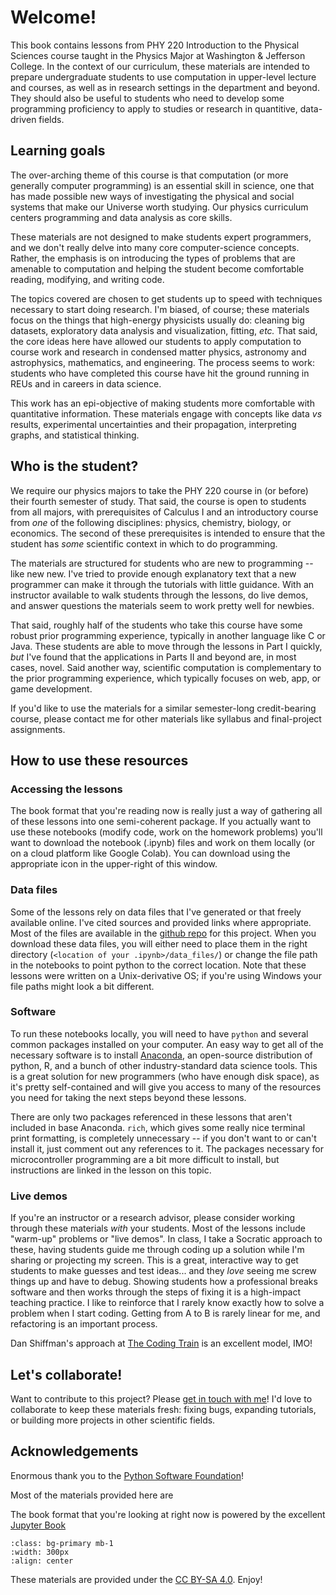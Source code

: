 # Welcome!

This book contains lessons from PHY 220 Introduction to the Physical Sciences course taught in the Physics Major at Washington & Jefferson College.  In the context of our curriculum, these materials are intended to prepare undergraduate students to use computation in upper-level lecture and courses, as well as in research settings in the department and beyond.  They should also be useful to students who need to develop some programming proficiency to apply to studies or research in quantitive, data-driven fields.

## Learning goals

The over-arching theme of this course is that computation (or more generally computer programming) is an essential skill in science, one that has made possible new ways of investigating the physical and social systems that make our Universe worth studying. Our physics curriculum centers programming and data analysis as core skills.

These materials are not designed to make students expert programmers, and we don't really delve into many core computer-science concepts.  Rather, the emphasis is on introducing the types of problems that are amenable to computation and helping the student become comfortable reading, modifying, and writing code.  

The topics covered are chosen to get students up to speed with techniques necessary to start doing research.  I'm biased, of course; these materials focus on the things that high-energy physicists usually do: cleaning big datasets, exploratory data analysis and visualization, fitting, *etc.*  That said, the core ideas here have allowed our students to apply computation to course work and research in condensed matter physics, astronomy and astrophysics, mathematics, and engineering.  The process seems to work: students who have completed this course have hit the ground running in REUs and in careers in data science.

This work has an epi-objective of making students more comfortable with quantitative information.  These materials engage with concepts like data *vs* results, experimental uncertainties and their propagation, interpreting graphs, and statistical thinking.

## Who is the student?

We require our physics majors to take the PHY 220 course in (or before) their fourth semester of study.  That said, the course is open to students from all majors, with prerequisites of Calculus I and an introductory course from *one* of the following disciplines: physics, chemistry, biology, or economics.  The second of these prerequisites is intended to ensure that the student has *some* scientific context in which to do programming.

The materials are structured for students who are new to programming -- like new new.  I've tried to provide enough explanatory text that a new programmer can make it through the tutorials with little guidance.  With an instructor available to walk students through the lessons, do live demos, and answer questions the materials seem to work pretty well for newbies.

That said, roughly half of the students who take this course have some robust prior programming experience, typically in another language like C or Java.  These students are able to move through the lessons in Part I quickly, *but* I've found that the applications in Parts II and beyond are, in most cases, novel.  Said another way, scientific computation is complementary to the prior programming experience, which typically focuses on web, app, or game development.

If you'd like to use the materials for a similar semester-long credit-bearing course, please contact me for other materials like syllabus and final-project assignments.

## How to use these resources

### Accessing the lessons

The book format that you're reading now is really just a way of gathering all of these lessons into one semi-coherent package.  If you actually want to use these notebooks (modify code, work on the homework problems) you'll want to download the notebook (.ipynb) files and work on them locally (or on a cloud platform like Google Colab).  You can download using the appropriate icon in the upper-right of this window.

### Data files

Some of the lessons rely on data files that I've generated or that freely available online.  I've cited sources and provided links where appropriate.  Most of the files are available in the [github repo](https://github.com/mmccracken0137/scicomp_book/tree/main/chapters_ipynb/data_files) for this project.  When you download these data files, you will either need to place them in the right directory (`<location of your .ipynb>/data_files/`) or change the file path in the notebooks to point python to the correct location.  Note that these lessons were written on a Unix-derivative OS; if you're using Windows your file paths might look a bit different.

### Software

To run these notebooks locally, you will need to have `python` and several common packages installed on your computer.  An easy way to get all of the necessary software is to install [Anaconda](https://www.anaconda.com/), an open-source distribution of python, R, and a bunch of other industry-standard data science tools.  This is a great solution for new programmers (who have enough disk space), as it's pretty self-contained and will give you access to many of the resources you need for taking the next steps beyond these lessons.

There are only two packages referenced in these lessons that aren't included in base Anaconda.  `rich`, which gives some really nice terminal print formatting, is completely unnecessary -- if you don't want to or can't install it, just comment out any references to it.  The packages necessary for microcontroller programming are a bit more difficult to install, but instructions are linked in the lesson on this topic.

### Live demos

If you're an instructor or a research advisor, please consider working through these materials *with* your students.  Most of the lessons include "warm-up" problems or "live demos".  In class, I take a Socratic approach to these, having students guide me through coding up a solution while I'm sharing or projecting my screen.  This is a great, interactive way to get students to make guesses and test ideas... and they *love* seeing me screw things up and have to debug.  Showing students how a professional breaks software and then works through the steps of fixing it is a high-impact teaching practice.  I like to reinforce that I rarely know exactly how to solve a problem when I start coding.  Getting from A to B is rarely linear for me, and refactoring is an important process.

Dan Shiffman's approach at [The Coding Train](https://thecodingtrain.com/) is an excellent model, IMO!

## Let's collaborate!

Want to contribute to this project?  Please [get in touch with me](mailto:mmccracken@washjeff.edu)!  I'd love to collaborate to keep these materials fresh: fixing bugs, expanding tutorials, or building more projects in other scientific fields.

## Acknowledgements

Enormous thank you to the [Python Software Foundation](https://www.python.org)!

Most of the materials provided here are

The book format that you're looking at right now is powered by the excellent [Jupyter Book](https://jupyterbook.org/en/stable/intro.html)

```{image} logo.png
:class: bg-primary mb-1
:width: 300px
:align: center
```

These materials are provided under the [CC BY-SA 4.0](https://creativecommons.org/licenses/by-sa/4.0/).  Enjoy!

<!--
***

These materials are offered under the MIT License

Copyright 2022 Michael McCracken

Permission is hereby granted, free of charge, to any person obtaining a copy of this software and associated documentation files (the "Software"), to deal in the Software without restriction, including without limitation the rights to use, copy, modify, merge, publish, distribute, sublicense, and/or sell copies of the Software, and to permit persons to whom the Software is furnished to do so, subject to the following conditions:

The above copyright notice and this permission notice shall be included in all copies or substantial portions of the Software.

THE SOFTWARE IS PROVIDED "AS IS", WITHOUT WARRANTY OF ANY KIND, EXPRESS OR IMPLIED, INCLUDING BUT NOT LIMITED TO THE WARRANTIES OF MERCHANTABILITY, FITNESS FOR A PARTICULAR PURPOSE AND NONINFRINGEMENT. IN NO EVENT SHALL THE AUTHORS OR COPYRIGHT HOLDERS BE LIABLE FOR ANY CLAIM, DAMAGES OR OTHER LIABILITY, WHETHER IN AN ACTION OF CONTRACT, TORT OR OTHERWISE, ARISING FROM, OUT OF OR IN CONNECTION WITH THE SOFTWARE OR THE USE OR OTHER DEALINGS IN THE SOFTWARE.
-->

<!--
```{tableofcontents}
```
-->
